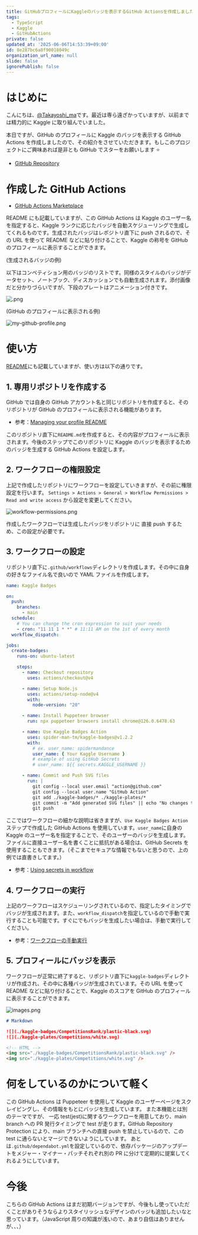 ```yaml
---
title: GitHubプロフィールにKaggleのバッジを表示するGitHub Actionsを作成しました
tags:
  - TypeScript
  - Kaggle
  - GitHubActions
private: false
updated_at: '2025-06-06T14:53:39+09:00'
id: 8e287bc6a8f90018049c
organization_url_name: null
slide: false
ignorePublish: false
---
```


# はじめに

こんにちは、[@Takayoshi_ma](https://x.com/Takayoshi_ma)です。最近は専ら遠ざかっていますが、以前までは精力的に Kaggle に取り組んでいました。

本日ですが、GitHub のプロフィールに Kaggle のバッジを表示する GitHub Actions を作成しましたので、その紹介をさせていただきます。もしこのプロジェクトにご興味あれば是非とも GitHub でスターをお願いします ⭐️

- [GitHub Repository](https://github.com/spider-man-tm/kaggle-badges)

# 作成した GitHub Actions

- [GitHub Actions Marketplace](https://github.com/marketplace/actions/kaggle-badges)

README にも記載していますが、この GitHub Actions は Kaggle のユーザー名を指定すると、Kaggle ランクに応じたバッジを自動スケジューリングで生成してくれるものです。生成されたバッジはレポジトリ直下に push されるので、その URL を使って README などに貼り付けることで、Kaggle の称号を GitHub のプロフィールに表示することができます。

(生成されるバッジの例)

以下はコンペティション用のバッジのリストです。同様のスタイルのバッジがデータセット、ノートブック、ディスカッションでも自動生成されます。添付画像だと分かりづらいですが、下段のプレートはアニメーション付きです。

![.png](https://qiita-image-store.s3.ap-northeast-1.amazonaws.com/0/323251/8523f4b4-6aa6-7a0c-cb23-635082589346.png)

(GitHub のプロフィールに表示される例)

![my-github-profile.png](https://qiita-image-store.s3.ap-northeast-1.amazonaws.com/0/323251/68cfa3b2-fbec-da83-144b-af1fd4ad819b.png)

# 使い方

[README](https://github.com/spider-man-tm/kaggle-badges)にも記載していますが、使い方は以下の通りです。

## 1. 専用リポジトリを作成する

GitHub では自身の GitHub アカウント名と同じリポジトリを作成すると、そのリポジトリが GitHub のプロフィールに表示される機能があります。

- 参考：[Managing your profile README](https://docs.github.com/ja/account-and-profile/setting-up-and-managing-your-github-profile/customizing-your-profile/managing-your-profile-readme)

このリポジトリ直下に`README.md`を作成すると、その内容がプロフィールに表示されます。今後のステップでこのリポジトリに Kaggle のバッジを表示するためのバッジを生成する GitHub Actions を設定します。

## 2. ワークフローの権限設定

上記で作成したリポジトリにワークフローを設定していきますが、その前に権限設定を行います。
`Settings > Actions > General > Workflow Permissions > Read and write access` から設定を変更してください。

![workflow-permissions.png](https://qiita-image-store.s3.ap-northeast-1.amazonaws.com/0/323251/332b90de-48ec-b95d-4acd-4b7ad7c1d862.png)

作成したワークフローでは生成したバッジをリポジトリに 直接 push するため、この設定が必要です。

## 3. ワークフローの設定

リポジトリ直下に`.github/workflows`ディレクトリを作成します。その中に自身の好きなファイル名で良いので YAML ファイルを作成します。

```yaml
name: Kaggle Badges

on:
  push:
    branches:
      - main
  schedule:
    # You can change the cron expression to suit your needs
    - cron: "11 11 1 * *" # 11:11 AM on the 1st of every month
  workflow_dispatch:

jobs:
  create-badges:
    runs-on: ubuntu-latest

    steps:
      - name: Checkout repository
        uses: actions/checkout@v4

      - name: Setup Node.js
        uses: actions/setup-node@v4
        with:
          node-version: "20"

      - name: Install Puppeteer browser
        run: npx puppeteer browsers install chrome@126.0.6478.63

      - name: Use Kaggle Badges Action
        uses: spider-man-tm/kaggle-badges@v1.2.2
        with:
          # ex. user_name: spidermandance
          user_name: { Your Kaggle Username }
          # example of using GitHub Secrets
          # user_name: ${{ secrets.KAGGLE_USERNAME }}

      - name: Commit and Push SVG files
        run: |
          git config --local user.email "action@github.com"
          git config --local user.name "GitHub Action"
          git add ./kaggle-badges/* ./kaggle-plates/*
          git commit -m "Add generated SVG files" || echo "No changes to commit"
          git push
```

ここではワークフローの細かな説明は省きますが、`Use Kaggle Badges Action`ステップで作成した GitHub Actions を使用しています。`user_name`に自身の Kaggle のユーザー名を指定することで、そのユーザーのバッジを生成します。
ファイルに直接ユーザー名を書くことに抵抗がある場合は、GitHub Secrets を使用することもできます。（そこまでセキュアな情報でもないと思うので、上の例では直書きしてます。）

- 参考：[Using secrets in workflow](https://docs.github.com/en/actions/security-guides/using-secrets-in-github-actions)

## 4. ワークフローの実行

上記のワークフローはスケジューリングされているので、指定したタイミングでバッジが生成されます。また、`workflow_dispatch`を指定しているので手動で実行することも可能です。すぐにでもバッジを生成したい場合は、手動で実行してください。

- 参考：[ワークフローの手動実行](https://docs.github.com/ja/actions/using-workflows/manually-running-a-workflow)

## 5. プロフィールにバッジを表示

ワークフローが正常に終了すると、リポジトリ直下に`kaggle-badges`ディレクトリが作成され、その中に各種バッジが生成されています。その URL を使って README などに貼り付けることで、Kaggle のスコアを GitHub のプロフィールに表示することができます。

![images.png](https://qiita-image-store.s3.ap-northeast-1.amazonaws.com/0/323251/274ee002-b743-e424-2caa-a2bfe3e18c92.png)

```markdown
# Markdown

![](./kaggle-badges/CompetitionsRank/plastic-black.svg)
![](./kaggle-plates/Competitions/white.svg)
```

```html
<!-- HTML -->
<img src="./kaggle-badges/CompetitionsRank/plastic-black.svg" />
<img src="./kaggle-plates/Competitions/white.svg" />
```

# 何をしているのかについて軽く

この GitHub Actions は Puppeteer を使用して Kaggle のユーザーページをスクレイピングし、その情報をもとにバッジを生成しています。
また本機能とは別のテーマですが、 一応 test(jest)に関するワークフローを用意しており、main branch への PR 発行タイミングで test が走ります。GitHub Repository Protection により、main ブランチへの直接 push を禁止しているので、この test に通らないとマージできないようにしています。
あとは`.github/dependabot.yml`を設定しているので、依存パッケージのアップデートをメジャー・マイナー・パッチそれぞれ別の PR に分けて定期的に提案してくれるようにしています。

# 今後

こちらの GitHub Actions はまだ初期バージョンですが、今後もし使っていただくことがありそうならよりスタイリッシュなデザインのバッジも追加したいなと思っています。（JavaScript 周りの知識が浅いので、あまり自信はありませんが、、、）
